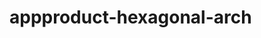  # appproduct-hexagonal-arch                 
            
         
                       
        
                
                    
               
                      
        
       
            
     
    
   
   
 
